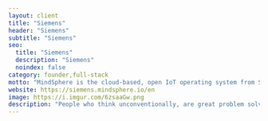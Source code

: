 ```yaml
---
layout: client
title: "Siemens"
header: "Siemens"
subtitle: "Siemens"
seo:
  title: "Siemens"
  description: "Siemens"
  noindex: false
category: founder,full-stack
motto: "MindSphere is the cloud-based, open IoT operating system from Siemens that connects your products."
website: https://siemens.mindsphere.io/en
image: https://i.imgur.com/6zsaaGw.png
description: "People who think unconventionally, are great problem solvers and see opportunities where others see only challenges."
---
```

